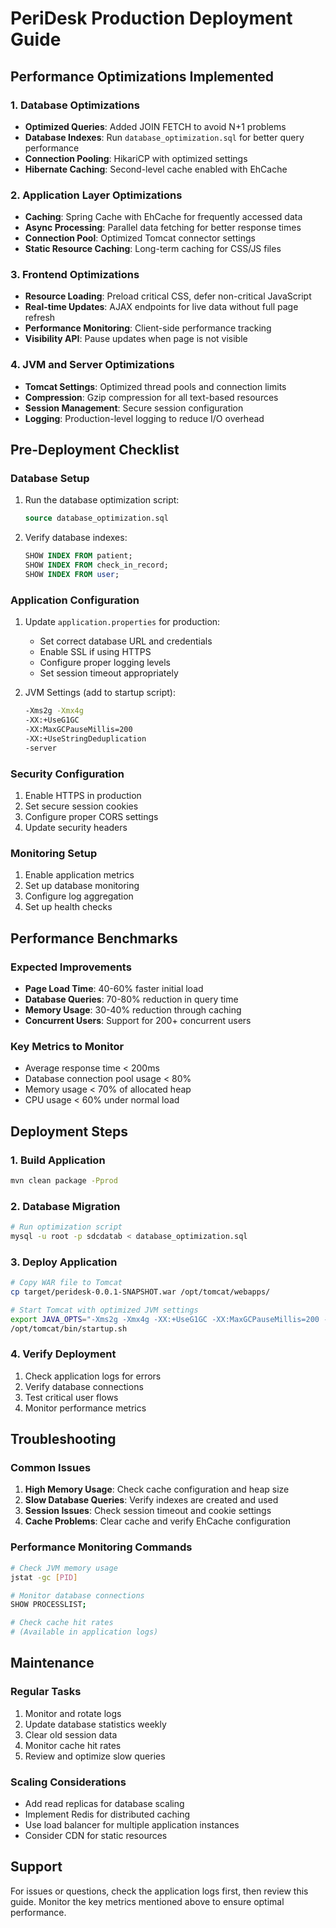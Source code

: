 # PeriDesk Production Deployment Guide

## Performance Optimizations Implemented

### 1. Database Optimizations
- **Optimized Queries**: Added JOIN FETCH to avoid N+1 problems
- **Database Indexes**: Run `database_optimization.sql` for better query performance
- **Connection Pooling**: HikariCP with optimized settings
- **Hibernate Caching**: Second-level cache enabled with EhCache

### 2. Application Layer Optimizations
- **Caching**: Spring Cache with EhCache for frequently accessed data
- **Async Processing**: Parallel data fetching for better response times
- **Connection Pool**: Optimized Tomcat connector settings
- **Static Resource Caching**: Long-term caching for CSS/JS files

### 3. Frontend Optimizations
- **Resource Loading**: Preload critical CSS, defer non-critical JavaScript
- **Real-time Updates**: AJAX endpoints for live data without full page refresh
- **Performance Monitoring**: Client-side performance tracking
- **Visibility API**: Pause updates when page is not visible

### 4. JVM and Server Optimizations
- **Tomcat Settings**: Optimized thread pools and connection limits
- **Compression**: Gzip compression for all text-based resources
- **Session Management**: Secure session configuration
- **Logging**: Production-level logging to reduce I/O overhead

## Pre-Deployment Checklist

### Database Setup
1. Run the database optimization script:
   ```sql
   source database_optimization.sql
   ```

2. Verify database indexes:
   ```sql
   SHOW INDEX FROM patient;
   SHOW INDEX FROM check_in_record;
   SHOW INDEX FROM user;
   ```

### Application Configuration
1. Update `application.properties` for production:
   - Set correct database URL and credentials
   - Enable SSL if using HTTPS
   - Configure proper logging levels
   - Set session timeout appropriately

2. JVM Settings (add to startup script):
   ```bash
   -Xms2g -Xmx4g
   -XX:+UseG1GC
   -XX:MaxGCPauseMillis=200
   -XX:+UseStringDeduplication
   -server
   ```

### Security Configuration
1. Enable HTTPS in production
2. Set secure session cookies
3. Configure proper CORS settings
4. Update security headers

### Monitoring Setup
1. Enable application metrics
2. Set up database monitoring
3. Configure log aggregation
4. Set up health checks

## Performance Benchmarks

### Expected Improvements
- **Page Load Time**: 40-60% faster initial load
- **Database Queries**: 70-80% reduction in query time
- **Memory Usage**: 30-40% reduction through caching
- **Concurrent Users**: Support for 200+ concurrent users

### Key Metrics to Monitor
- Average response time < 200ms
- Database connection pool usage < 80%
- Memory usage < 70% of allocated heap
- CPU usage < 60% under normal load

## Deployment Steps

### 1. Build Application
```bash
mvn clean package -Pprod
```

### 2. Database Migration
```bash
# Run optimization script
mysql -u root -p sdcdatab < database_optimization.sql
```

### 3. Deploy Application
```bash
# Copy WAR file to Tomcat
cp target/peridesk-0.0.1-SNAPSHOT.war /opt/tomcat/webapps/

# Start Tomcat with optimized JVM settings
export JAVA_OPTS="-Xms2g -Xmx4g -XX:+UseG1GC -XX:MaxGCPauseMillis=200 -server"
/opt/tomcat/bin/startup.sh
```

### 4. Verify Deployment
1. Check application logs for errors
2. Verify database connections
3. Test critical user flows
4. Monitor performance metrics

## Troubleshooting

### Common Issues
1. **High Memory Usage**: Check cache configuration and heap size
2. **Slow Database Queries**: Verify indexes are created and used
3. **Session Issues**: Check session timeout and cookie settings
4. **Cache Problems**: Clear cache and verify EhCache configuration

### Performance Monitoring Commands
```bash
# Check JVM memory usage
jstat -gc [PID]

# Monitor database connections
SHOW PROCESSLIST;

# Check cache hit rates
# (Available in application logs)
```

## Maintenance

### Regular Tasks
1. Monitor and rotate logs
2. Update database statistics weekly
3. Clear old session data
4. Monitor cache hit rates
5. Review and optimize slow queries

### Scaling Considerations
- Add read replicas for database scaling
- Implement Redis for distributed caching
- Use load balancer for multiple application instances
- Consider CDN for static resources

## Support
For issues or questions, check the application logs first, then review this guide. Monitor the key metrics mentioned above to ensure optimal performance.